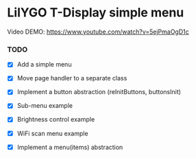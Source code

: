 # LilYGO T-Display simple menu

Video DEMO: https://www.youtube.com/watch?v=5ejPmaOgD1c

### TODO

- [x] Add a simple menu
- [X] Move page handler to a separate class
- [x] Implement a button abstraction (reInitButtons, buttonsInit)
- [x] Sub-menu example
- [x] Brightness control example
- [x] WiFi scan menu example
- [x] Implement a menu(items) abstraction
 